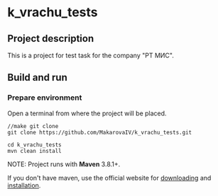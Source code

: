 # k_vrachu_tests
## Project description
This is a project for test task for the company "РТ МИС".

## Build and run

### Prepare environment
Open a terminal from where the project will be placed.

```
//make git clone
git clone https://github.com/MakarovaIV/k_vrachu_tests.git

cd k_vrachu_tests
mvn clean install
```
NOTE: Project runs with **Maven** 3.8.1+.

If you don't have maven,
use the official website for [downloading](https://maven.apache.org/download.cgi)
and [installation](https://maven.apache.org/install.html).
